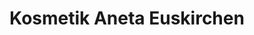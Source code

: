 ---
title: "Kosmetik Aneta Euskirchen"
url: /euskirchen/kosmetik-aneta-euskirchen/
shop: Kosmetik
---